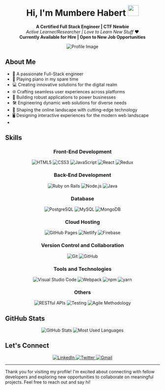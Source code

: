 <h1 align="center">Hi, I'm Mumbere Habert <img src="https://media.giphy.com/media/hvRJCLFzcasrR4ia7z/giphy.gif" width="35"></h1>

<p align="center">
  <b>A Certified Full Stack Engineer | CTF Newbie</b>
  <br>
  <i>Active Learner/Researcher | Love to Learn New Stuff</i> ❤️
  <br>
   <b>Currently Available for Hire | Open to New Job Opportunities</b>
</p>
 

<p align="center">
  <img src="https://user-images.githubusercontent.com/73097560/115834477-dbab4500-a447-11eb-908a-139a6edaec5c.gif" alt="Profile Image">
</p>

## About Me
- 🚀 A passionate Full-Stack engineer
- 🎹 Playing piano in my spare time
- 💻 Creating innovative solutions for the digital realm
- 🌐 Crafting seamless user experiences across platforms
- 🔧 Building robust applications to power businesses
- 🛠️ Engineering dynamic web solutions for diverse needs
- 🌟 Shaping the online landscape with cutting-edge technology
- 🖥️ Designing interactive experiences for the modern web landscape
- 
## Skills

<div align="center">
  <h3>Front-End Development</h3>
  <img src="https://img.shields.io/badge/HTML5%20-%23E34F26.svg?style=for-the-badge&logo=html5&logoColor=white" alt="HTML5">
  <img src="https://img.shields.io/badge/CSS%20-%231572B6.svg?style=for-the-badge&logo=css3&logoColor=white" alt="CSS3">
  <img src="https://img.shields.io/badge/JavaScript%20-%23F7DF1E.svg?style=for-the-badge&logo=javascript&logoColor=black" alt="JavaScript">
  <img src="https://img.shields.io/badge/React%20-%2361DAFB.svg?style=for-the-badge&logo=react&logoColor=black" alt="React">
  <img src="https://img.shields.io/badge/Redux%20-%23764ABC.svg?style=for-the-badge&logo=redux&logoColor=white" alt="Redux">

  <h3>Back-End Development</h3>
  <img src="https://img.shields.io/badge/Ruby%20on%20Rails-%23CC0000.svg?style=for-the-badge&logo=ruby-on-rails&logoColor=white" alt="Ruby on Rails">
  <img src="https://img.shields.io/badge/Node.js%20-%23339933.svg?style=for-the-badge&logo=node.js&logoColor=white" alt="Node.js">
  <img src="https://img.shields.io/badge/Java-%23FF0000.svg?style=for-the-badge&logo=java&logoColor=white" alt="Java">

  <h3>Database</h3>
  <img src="https://img.shields.io/badge/PostgreSQL-%23316192.svg?style=for-the-badge&logo=postgresql&logoColor=white" alt="PostgreSQL">
  <img src="https://img.shields.io/badge/MySQL-%2300758F.svg?style=for-the-badge&logo=mysql&logoColor=white" alt="MySQL">
  <img src="https://img.shields.io/badge/MongoDB-%2347A248.svg?style=for-the-badge&logo=mongodb&logoColor=white" alt="MongoDB">

  <h3>Cloud Hosting</h3>
  <img src="https://img.shields.io/badge/GitHub%20Pages-%23327FC7.svg?style=for-the-badge&logo=github&logoColor=white" alt="GitHub Pages">
  <img src="https://img.shields.io/badge/Netlify-%23000000.svg?style=for-the-badge&logo=netlify&logoColor=white" alt="Netlify">
  <img src="https://img.shields.io/badge/Firebase-%23FFCA28.svg?style=for-the-badge&logo=firebase&logoColor=black" alt="Firebase">

  <h3>Version Control and Collaboration</h3>
  <img src="https://img.shields.io/badge/git-%23F05033.svg?style=for-the-badge&logo=git&logoColor=white" alt="Git">
  <img src="https://img.shields.io/badge/github-%23121011.svg?style=for-the-badge&logo=github&logoColor=white" alt="GitHub">

  <h3>Tools and Technologies</h3>
  <img src="https://img.shields.io/badge/Visual%20Studio%20Code-0078d7.svg?style=for-the-badge&logo=visual-studio-code&logoColor=white" alt="Visual Studio Code">
  <img src="https://img.shields.io/badge/Webpack-%238DD6F9.svg?style=for-the-badge&logo=webpack&logoColor=black" alt="Webpack">
  <img src="https://img.shields.io/badge/npm-%23CB3837.svg?style=for-the-badge&logo=npm&logoColor=white" alt="npm">
  <img src="https://img.shields.io/badge/yarn-%232187B6.svg?style=for-the-badge&logo=yarn&logoColor=white" alt="yarn">

  <h3>Others</h3>
  <img src="https://img.shields.io/badge/RESTful%20APIs-%2300BFFF.svg?style=for-the-badge&logo=api&logoColor=white" alt="RESTful APIs">
  <img src="https://img.shields.io/badge/Testing-%23EA4335.svg?style=for-the-badge&logo=testing&logoColor=white" alt="Testing">
  <img src="https://img.shields.io/badge/Agile%20Methodology-%2300547B.svg?style=for-the-badge&logo=agile&logoColor=white" alt="Agile Methodology">
</div>

## GitHub Stats

<div align="center">
  <img src="https://github-readme-stats.vercel.app/api?username=mumbereh&include_all_commits=true&count_private=true&show_icons=true&line_height=20&title_color=7A7ADB&icon_color=2234AE&text_color=D3D3D3&bg_color=0,000000,130F40" alt="GitHub Stats">
  <img src="https://github-readme-stats.vercel.app/api/top-langs?username=mumbereh&show_icons=true&locale=en&layout=compact&line_height=20&title_color=7A7ADB&icon_color=2234AE&text_color=D3D3D3&bg_color=0,000000,130F40" alt="Most Used Languages">
</div>

## Let's Connect

<div align="center">
  <a href="https://www.linkedin.com/in/mumbere-habert-33898a255" target="_blank">
    <img src="https://img.shields.io/badge/LinkedIn-%2300acee.svg?color=405DE6&style=for-the-badge&logo=linkedin&logoColor=white" alt="LinkedIn">
  </a>
  <a href="https://twitter.com/mumberehabert1" target="_blank">
    <img src="https://img.shields.io/badge/Twitter-%2300acee.svg?color=1DA1F2&style=for-the-badge&logo=twitter&logoColor=white" alt="Twitter">
  </a>
  <a href="mailto:siirasonh@gmail.com" target="_blank">
    <img src="https://img.shields.io/badge/Gmail-%23EA4335.svg?style=for-the-badge&logo=gmail&logoColor=white" alt="Gmail">
  </a>
</div>

---

Thank you for visiting my profile! I'm excited about connecting with fellow developers and exploring new opportunities to collaborate on meaningful projects. Feel free to reach out and say hi!
